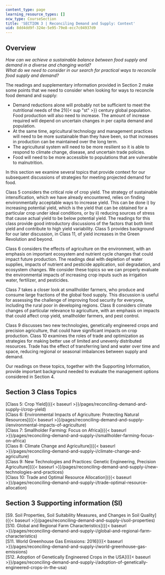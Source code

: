 ```yaml
---
content_type: page
learning_resource_types: []
ocw_type: CourseSection
title: 'SECTION 3 | Reconciling Demand and Supply: Context'
uid: 8dd4dd9f-324e-5e95-79e8-ecc7c04937d9
---
```


Overview
--------

_How can we achieve a sustainable balance between food supply and demand in a diverse and changing world?_  
_What do we need to consider in our search for practical ways to reconcile food supply and demand?_

The readings and supplementary information provided in Section 2 make some points that we need to consider when looking for ways to reconcile food demand and supply:

*   Demand reductions alone will probably not be sufficient to meet the nutritional needs of the 21{{< sup "st" >}} century global population. Food production will also need to increase. The amount of increase required will depend on uncertain changes in per capita demand and population.
*   At the same time, agricultural technology and management practices will need to be more sustainable than they have been, so that increases in production can be maintained over the long term.
*   The agricultural system will need to be more resilient so it is able to respond to climate change, disease, and uncertain trade policies.
*   Food will need to be more accessible to populations that are vulnerable to malnutrition.

In this section we examine several topics that provide context for our subsequent discussions of strategies for meeting projected demand for food.

Class 5 considers the critical role of crop yield. The strategy of sustainable intensification, which we have already encountered, relies on finding environmentally acceptable ways to increase yield. This can be done i) by increasing potential yield, which is the yield that can be obtained for a particular crop under ideal conditions, or by ii) reducing sources of stress that cause actual yield to be below potential yield. The readings for this class provide good introductory discussions of the factors that both limit yield and contribute to high yield variability. Class 5 provides background for our later discussion, in Class 11, of yield increases in the Green Revolution and beyond.

Class 6 considers the effects of agriculture on the environment, with an emphasis on important ecosystem and nutrient cycle changes that could impact future production. The readings deal with depletion of water supplies, impacts of nutrient and pesticide application, soil degradation, and ecosystem changes. We consider these topics so we can properly evaluate the environmental impacts of increasing crop inputs such as irrigation water, fertilizer, and pesticides.

Class 7 takes a closer look at smallholder farmers, who produce and consume large fractions of the global food supply. This discussion is useful for assessing the challenge of improving food security for everyone, including the rural poor in developing regions. Class 8 considers climate changes of particular relevance to agriculture, with an emphasis on impacts that could affect crop yield, smallholder farmers, and pest control.

Class 9 discusses two new technologies, genetically engineered crops and precision agriculture, that could have significant impacts on crop production. Class 10 examines the roles of trade and optimization as strategies for making better use of limited and unevenly distributed resources. Trade has the effect of transferring land and water over time and space, reducing regional or seasonal imbalances between supply and demand.

Our readings on these topics, together with the Supporting Information, provide important background needed to evaluate the management options considered in Section 4.

Section 3 Class Topics
----------------------

[Class 5: Crop Yield]({{< baseurl >}}/pages/reconciling-demand-and-supply-i/crop-yield)  
[Class 6: Environmental Impacts of Agriculture: Protecting Natural Resources]({{< baseurl >}}/pages/reconciling-demand-and-supply-i/environmental-impacts-of-agriculture)  
[Class 7: Smallholder Farming: Focus on Africa]({{< baseurl >}}/pages/reconciling-demand-and-supply-i/smallholder-farming-focus-on-africa)  
[Class 8: Climate Change and Agriculture]({{< baseurl >}}/pages/reconciling-demand-and-supply-i/climate-change-and-agriculture)  
[Class 9: New Technologies and Practices: Genetic Engineering, Precision Agriculture]({{< baseurl >}}/pages/reconciling-demand-and-supply-i/new-technologies-and-practices)  
[Class 10: Trade and Optimal Resource Allocation]({{< baseurl >}}/pages/reconciling-demand-and-supply-i/trade-optimal-resource-allocation)

Section 3 Supporting information (SI)
-------------------------------------

[S9. Soil Properties, Soil Suitability Measures, and Changes in Soil Quality]({{< baseurl >}}/pages/reconciling-demand-and-supply-i/soil-properties)  
[S10. Global and Regional Farm Characteristics]({{< baseurl >}}/pages/reconciling-demand-and-supply-i/global-and-regional-farm-characteristics)  
[S11. World Greenhouse Gas Emissions: 2016]({{< baseurl >}}/pages/reconciling-demand-and-supply-i/world-greenhouse-gas-emissions)  
[S12. Adoption of Genetically Engineered Crops in the USA]({{< baseurl >}}/pages/reconciling-demand-and-supply-i/adoption-of-genetically-engineered-crops-in-the-usa)